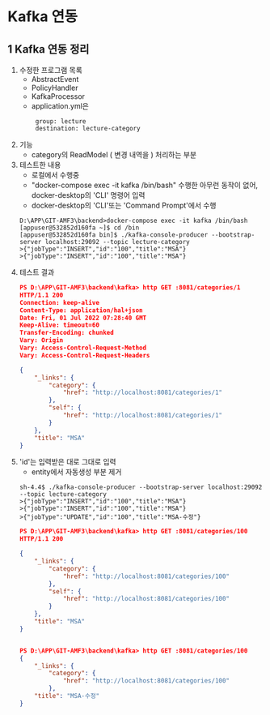 #  Kafka  연동

## 1 Kafka  연동 정리
1. 수정한 프로그램 목록
   - AbstractEvent
   - PolicyHandler
   - KafkaProcessor
   - application.yml은
     ```
      group: lecture
      destination: lecture-category
     ```
2. 기능
   - category의 ReadModel  ( 변경 내역을 ) 처리하는 부분
3. 테스트한 내용
   - 로컬에서 수행중
   - "docker-compose exec -it kafka /bin/bash" 수행한 아무런 동작이 없어, docker-desktop의 'CLI' 명령어 입력
   - docker-desktop의 'CLI'또는 'Command Prompt'에서 수행
    ```
    D:\APP\GIT-AMF3\backend>docker-compose exec -it kafka /bin/bash
    [appuser@532852d160fa ~]$ cd /bin
    [appuser@532852d160fa bin]$ ./kafka-console-producer --bootstrap-server localhost:29092 --topic lecture-category
    >{"jobType":"INSERT","id":"100","title":"MSA"}
    >{"jobType":"INSERT","id":"100","title":"MSA"}
    ```
4. 테스트 결과
    ```json
    PS D:\APP\GIT-AMF3\backend\kafka> http GET :8081/categories/1
    HTTP/1.1 200
    Connection: keep-alive
    Content-Type: application/hal+json
    Date: Fri, 01 Jul 2022 07:28:40 GMT
    Keep-Alive: timeout=60
    Transfer-Encoding: chunked
    Vary: Origin
    Vary: Access-Control-Request-Method
    Vary: Access-Control-Request-Headers

    {
        "_links": {
            "category": {
                "href": "http://localhost:8081/categories/1"
            },
            "self": {
                "href": "http://localhost:8081/categories/1"
            }
        },
        "title": "MSA"
    }
    ```
5. 'id'는 입력받은 대로 그대로 입력
    - entity에서 자동생성 부분 제거
    ```
    sh-4.4$ ./kafka-console-producer --bootstrap-server localhost:29092 --topic lecture-category
    >{"jobType":"INSERT","id":"100","title":"MSA"}
    >{"jobType":"INSERT","id":"100","title":"MSA"}
    >{"jobType":"UPDATE","id":"100","title":"MSA-수정"}
    ```
    ``` json
    PS D:\APP\GIT-AMF3\backend\kafka> http GET :8081/categories/100
    HTTP/1.1 200

    {
        "_links": {
            "category": {
                "href": "http://localhost:8081/categories/100"
            },
            "self": {
                "href": "http://localhost:8081/categories/100"
            }
        },
        "title": "MSA"
    }


    PS D:\APP\GIT-AMF3\backend\kafka> http GET :8081/categories/100
    {
        "_links": {
            "category": {
                "href": "http://localhost:8081/categories/100"
            },
        "title": "MSA-수정"
    }

    ```


